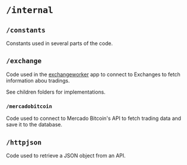 # `/internal`

## `/constants`

Constants used in several parts of the code.

## `/exchange`

Code used in the [exchangeworker](../cmd/exchangeworker) app to connect to Exchanges to fetch information abou tradings.

See children folders for implementations.

### `/mercadobitcoin`

Code used to connect to Mercado Bitcoin's API to fetch trading data and save it to the database.

## `/httpjson`

Code used to retrieve a JSON object from an API.
